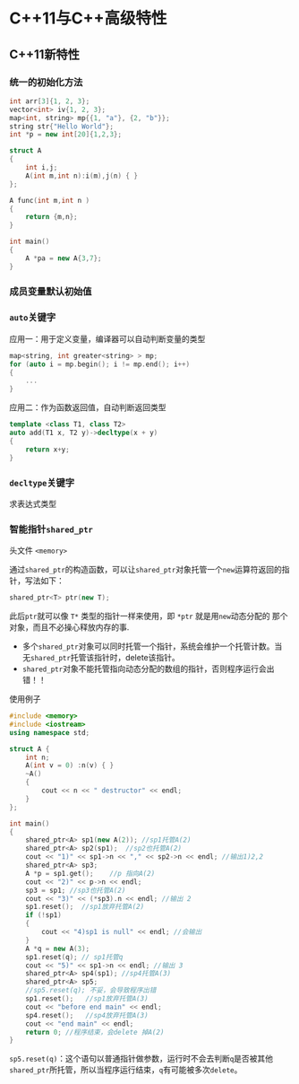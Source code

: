 # C++11与C++高级特性

## C++11新特性

### 统一的初始化方法

```c++
int arr[3]{1, 2, 3};
vector<int> iv{1, 2, 3};
map<int, string> mp{{1, "a"}, {2, "b"}};
string str{"Hello World"}; 
int *p = new int[20]{1,2,3};

struct A
{ 
  	int i,j; 
  	A(int m,int n):i(m),j(n) { }
};

A func(int m,int n )
{
  	return {m,n};
}

int main()
{
  	A *pa = new A{3,7};
}
```

### 成员变量默认初始值

### `auto`关键字

应用一：用于定义变量，编译器可以自动判断变量的类型

```c++
map<string, int greater<string> > mp;
for (auto i = mp.begin(); i != mp.end(); i++)
{
  	...
}
```

应用二：作为函数返回值，自动判断返回类型

```c++
template <class T1, class T2>
auto add(T1 x, T2 y)->decltype(x + y)
{
  	return x+y;
}
```

### `decltype`关键字

求表达式类型

### 智能指针`shared_ptr`

头文件 `<memory>`

通过`shared_ptr`的构造函数，可以让`shared_ptr`对象托管一个`new`运算符返回的指针，写法如下：

```c++
shared_ptr<T> ptr(new T);
```

此后`ptr`就可以像 `T*` 类型的指针一样来使用，即 `*ptr` 就是用`new`动态分配的 那个对象，而且不必操心释放内存的事.

- 多个`shared_ptr`对象可以同时托管一个指针，系统会维护一个托管计数。当 无`shared_ptr`托管该指针时，delete该指针。
- `shared_ptr`对象不能托管指向动态分配的数组的指针，否则程序运行会出错！！

使用例子

```c++
#include <memory>
#include <iostream>
using namespace std;

struct A {
	int n;
	A(int v = 0) :n(v) { }
	~A()
	{
		cout << n << " destructor" << endl;
	}
};

int main()
{
	shared_ptr<A> sp1(new A(2)); //sp1托管A(2)
	shared_ptr<A> sp2(sp1);  //sp2也托管A(2)
	cout << "1)" << sp1->n << "," << sp2->n << endl; //输出1)2,2
	shared_ptr<A> sp3;
	A *p = sp1.get();    //p 指向A(2)
	cout << "2)" << p->n << endl;
	sp3 = sp1; //sp3也托管A(2)
	cout << "3)" << (*sp3).n << endl; //输出 2 
	sp1.reset();  //sp1放弃托管A(2)
	if (!sp1)
	{
		cout << "4)sp1 is null" << endl; //会输出
	}
	A *q = new A(3);
	sp1.reset(q); // sp1托管q
	cout << "5)" << sp1->n << endl; //输出 3
	shared_ptr<A> sp4(sp1); //sp4托管A(3)
	shared_ptr<A> sp5;
	//sp5.reset(q); 不妥，会导致程序出错
	sp1.reset();   //sp1放弃托管A(3)
	cout << "before end main" << endl;
	sp4.reset();   //sp4放弃托管A(3)
	cout << "end main" << endl;
	return 0; //程序结束，会delete 掉A(2)
}
```

`sp5.reset(q)`：这个语句以普通指针做参数，运行时不会去判断`q`是否被其他`shared_ptr`所托管，所以当程序运行结束，`q`有可能被多次`delete`。

